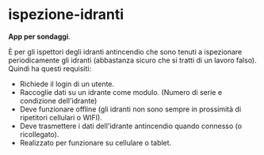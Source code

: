 # ispezione-idranti
**App per sondaggi**.

È per gli ispettori degli idranti antincendio che sono tenuti a ispezionare periodicamente gli idranti (abbastanza sicuro che si tratti di un lavoro falso). Quindi ha questi requisiti:

- Richiede il login di un utente.
- Raccoglie dati su un idrante come modulo. (Numero di serie e condizione dell'idrante)
- Deve funzionare offline (gli idranti non sono sempre in prossimità di ripetitori cellulari o WIFI).
- Deve trasmettere i dati dell'idrante antincendio quando connesso (o ricollegato).
- Realizzato per funzionare su cellulare o tablet.
